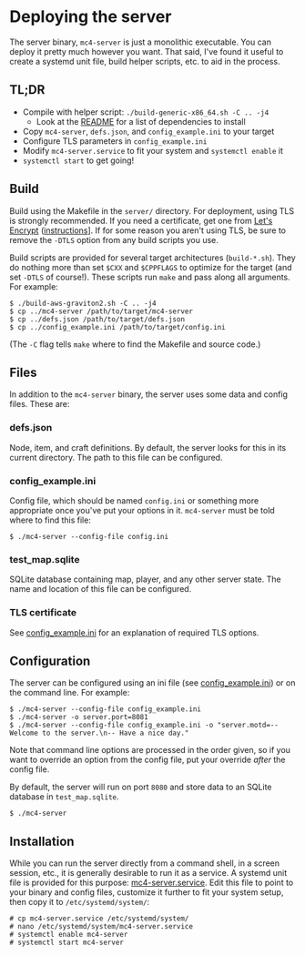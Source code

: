 # Deploying the server

The server binary, `mc4-server` is just a monolithic executable.
You can deploy it pretty much however you want.
That said, I've found it useful to create a systemd unit file, build helper
scripts, etc. to aid in the process.

## TL;DR

* Compile with helper script: `./build-generic-x86_64.sh -C .. -j4`
  * Look at the [README](../../README.md) for a list of dependencies to install
* Copy `mc4-server`, `defs.json`, and `config_example.ini` to your target
* Configure TLS parameters in `config_example.ini`
* Modify `mc4-server.service` to fit your system and `systemctl enable` it
* `systemctl start` to get going!

## Build

Build using the Makefile in the `server/` directory.
For deployment, using TLS is strongly recommended.
If you need a certificate, get one from
[Let's Encrypt](https://letsencrypt.org/getting-started/)
([instructions](https://certbot.eff.org/lets-encrypt/othersnap-other.html)].
If for some reason you aren't using TLS, be sure to remove the `-DTLS` option
from any build scripts you use.

Build scripts are provided for several target architectures (`build-*.sh`).
They do nothing more than set `$CXX` and `$CPPFLAGS` to optimize for the target
(and set `-DTLS` of course!).
These scripts run `make` and pass along all arguments.
For example:

    $ ./build-aws-graviton2.sh -C .. -j4
    $ cp ../mc4-server /path/to/target/mc4-server
    $ cp ../defs.json /path/to/target/defs.json
    $ cp ../config_example.ini /path/to/target/config.ini

(The `-C` flag tells `make` where to find the Makefile and source code.)

## Files

In addition to the `mc4-server` binary, the server uses some data and config
files.
These are:

### defs.json

Node, item, and craft definitions.
By default, the server looks for this in its current directory.
The path to this file can be configured.

### config_example.ini

Config file, which should be named `config.ini` or something more appropriate
once you've put your options in it.
`mc4-server` must be told where to find this file:

    $ ./mc4-server --config-file config.ini

### test_map.sqlite

SQLite database containing map, player, and any other server state.
The name and location of this file can be configured.

### TLS certificate

See [config_example.ini](../config_example.ini) for an explanation of required
TLS options.

## Configuration

The server can be configured using an ini file
(see [config_example.ini](server/config_example.ini)) or on the command line.
For example:

    $ ./mc4-server --config-file config_example.ini
    $ ./mc4-server -o server.port=8081
    $ ./mc4-server --config-file config_example.ini -o "server.motd=-- Welcome to the server.\n-- Have a nice day."

Note that command line options are processed in the order given,
so if you want to override an option from the config file,
put your override *after* the config file.

By default, the server will run on port `8080` and store data to an SQLite database in `test_map.sqlite`.

    $ ./mc4-server

## Installation

While you can run the server directly from a command shell, in a screen session,
etc., it is generally desirable to run it as a service.
A systemd unit file is provided for this purpose:
[mc4-server.service](mc4-server.service).
Edit this file to point to your binary and config files, customize it further to
fit your system setup, then copy it to
`/etc/systemd/system/`:

    # cp mc4-server.service /etc/systemd/system/
    # nano /etc/systemd/system/mc4-server.service
    # systemctl enable mc4-server
    # systemctl start mc4-server
